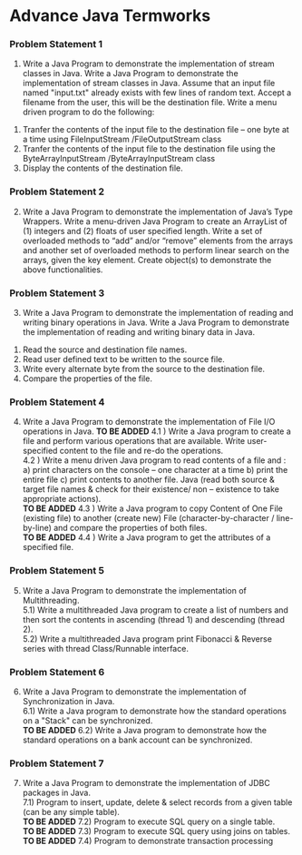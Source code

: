 # Advance Java Termworks 

### Problem Statement 1
1. Write a Java Program to demonstrate the implementation of stream classes in Java. 
Write a Java Program to demonstrate the implementation of stream classes in Java. Assume that 
an input file named "input.txt" already exists with few lines of random text. Accept a filename 
from the user, this will be the destination file.
Write a menu driven program to do the following:
1) Tranfer the contents of the input file to the destination file – one byte at a time using 
FileInputStream /FileOutputStream class
2) Tranfer the contents of the input file to the destination file using the ByteArrayInputStream
/ByteArrayInputStream class
3) Display the contents of the destination file.

### Problem Statement 2
2. Write a Java Program to demonstrate the implementation of Java’s Type Wrappers. 
Write a menu-driven Java Program to create an ArrayList of (1) integers and (2) floats of user 
specified length. Write a set of overloaded methods to “add” and/or “remove” elements from the 
arrays and another set of overloaded methods to perform linear search on the arrays, given the key 
element. Create object(s) to demonstrate the above functionalities. 

### Problem Statement 3
3. Write a Java Program to demonstrate the implementation of reading and writing binary 
operations in Java.
Write a Java Program to demonstrate the implementation of reading and writing binary data in 
Java.
1) Read the source and destination file names. 
2) Read user defined text to be written to the source file.
3) Write every alternate byte from the source to the destination file.
4) Compare the properties of the file.

### Problem Statement 4
4. Write a Java Program to demonstrate the implementation of File I/O operations in Java. 
**TO BE ADDED** 4.1 ) Write a Java program to create a file and perform various operations that are available. 
Write user-specified content to the file and re-do the operations.<br> 
4.2 ) Write a menu driven Java program to read contents of a file and :
a) print characters on the console – one character at a time
b) print the entire file
c) print contents to another file.
Java (read both source & target file names & check for their existence/ non – existence to take 
appropriate actions).<br>
**TO BE ADDED** 4.3 ) Write a Java program to copy Content of One File (existing file) to another (create new) 
File (character-by-character / line-by-line) and compare the properties of both files.<br>
**TO BE ADDED** 4.4 ) Write a Java program to get the attributes of a specified file.

### Problem Statement 5
5. Write a Java Program to demonstrate the implementation of Multithreading.<br>
5.1) Write a multithreaded Java program to create a list of numbers and then sort the contents 
in ascending (thread 1) and descending (thread 2).<br>
5.2) Write a multithreaded Java program print Fibonacci & Reverse series with thread 
 Class/Runnable interface.

### Problem Statement 6
6. Write a Java Program to demonstrate the implementation of Synchronization in Java.<br> 
6.1) Write a Java program to demonstrate how the standard operations on a "Stack" can be 
synchronized.<br>
**TO BE ADDED** 6.2) Write a Java program to demonstrate how the standard operations on a bank account can 
be synchronized.

### Problem Statement 7
7. Write a Java Program to demonstrate the implementation of JDBC packages in Java. <br>
7.1) Program to insert, update, delete & select records from a given table (can be any simple
table).<br>
**TO BE ADDED** 7.2) Program to execute SQL query on a single table.<br>
**TO BE ADDED** 7.3) Program to execute SQL query using joins on tables.<br>
**TO BE ADDED** 7.4) Program to demonstrate transaction processing